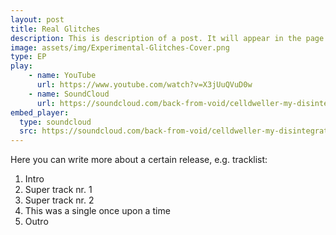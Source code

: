 ```yaml
---
layout: post
title: Real Glitches
description: This is description of a post. It will appear in the page of it's category with the description or excerpt shown. Clicking each of them will redirect to the page of the post, the same with clicking "Read More"
image: assets/img/Experimental-Glitches-Cover.png
type: EP
play:
    - name: YouTube
      url: https://www.youtube.com/watch?v=X3jUuQVuD0w
    - name: SoundCloud
      url: https://soundcloud.com/back-from-void/celldweller-my-disintegration-bfv-remix
embed_player:
  type: soundcloud
  src: https://soundcloud.com/back-from-void/celldweller-my-disintegration-bfv-remix
---
```

Here you can write more about a certain release, e.g. tracklist:
1. Intro
1. Super track nr. 1
1. Super track nr. 2
1. This was a single once upon a time
1. Outro
